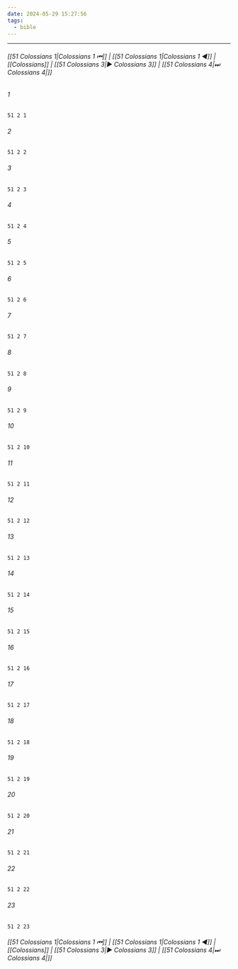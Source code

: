 ```yaml
---
date: 2024-05-29 15:27:56
tags:
  - bible
---
```

___

###### [[51 Colossians 1|Colossians 1 ⏮]] | [[51 Colossians 1|Colossians 1 ◀]] | [[Colossians]] | [[51 Colossians 3|▶ Colossians 3]] | [[51 Colossians 4|⏭ Colossians 4|]]

###### 1
``` verse
51 2 1 
```
###### 2
``` verse
51 2 2 
```
###### 3
``` verse
51 2 3 
```
###### 4
``` verse
51 2 4 
```
###### 5
``` verse
51 2 5 
```
###### 6
``` verse
51 2 6 
```
###### 7
``` verse
51 2 7 
```
###### 8
``` verse
51 2 8 
```
###### 9
``` verse
51 2 9 
```
###### 10
``` verse
51 2 10 
```
###### 11
``` verse
51 2 11 
```
###### 12
``` verse
51 2 12 
```
###### 13
``` verse
51 2 13 
```
###### 14
``` verse
51 2 14 
```
###### 15
``` verse
51 2 15 
```
###### 16
``` verse
51 2 16 
```
###### 17
``` verse
51 2 17 
```
###### 18
``` verse
51 2 18 
```
###### 19
``` verse
51 2 19 
```
###### 20
``` verse
51 2 20 
```
###### 21
``` verse
51 2 21 
```
###### 22
``` verse
51 2 22 
```
###### 23
``` verse
51 2 23 
```

###### [[51 Colossians 1|Colossians 1 ⏮]] | [[51 Colossians 1|Colossians 1 ◀]] | [[Colossians]] | [[51 Colossians 3|▶ Colossians 3]] | [[51 Colossians 4|⏭ Colossians 4|]]

